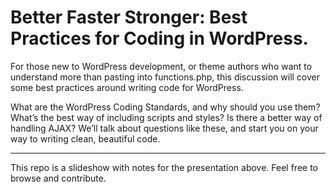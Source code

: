 Better Faster Stronger: Best Practices for Coding in WordPress.
======================

For those new to WordPress development, or theme authors who want to understand more than pasting into functions.php, this discussion will cover some best practices around writing code for WordPress.

What are the WordPress Coding Standards, and why should you use them? What’s the best way of including scripts and styles? Is there a better way of handling AJAX? We’ll talk about questions like these, and start you on your way to writing clean, beautiful code.

---

This repo is a slideshow with notes for the presentation above. Feel free to browse and contribute.

